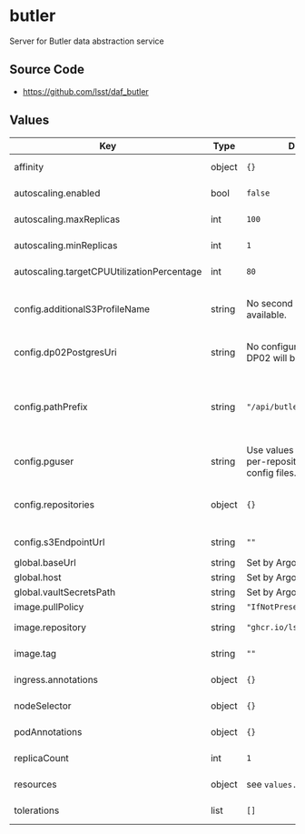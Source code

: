 # butler

Server for Butler data abstraction service

## Source Code

* <https://github.com/lsst/daf_butler>

## Values

| Key | Type | Default | Description |
|-----|------|---------|-------------|
| affinity | object | `{}` | Affinity rules for the butler deployment pod |
| autoscaling.enabled | bool | `false` | Enable autoscaling of butler deployment |
| autoscaling.maxReplicas | int | `100` | Maximum number of butler deployment pods |
| autoscaling.minReplicas | int | `1` | Minimum number of butler deployment pods |
| autoscaling.targetCPUUtilizationPercentage | int | `80` | Target CPU utilization of butler deployment pods |
| config.additionalS3ProfileName | string | No second S3 profile is available. | Profile name identifying a second S3 endpoint and set of credentials to use for accessing files in the datastore. |
| config.dp02PostgresUri | string | No configuration file for DP02 will be generated. | Postgres connection string pointing to the registry database hosting Data Preview 0.2 data. |
| config.pathPrefix | string | `"/api/butler"` | The prefix of the path portion of the URL where the Butler service will be exposed.  For example, if the service should be exposed at `https://data.lsst.cloud/api/butler`, this should be set to `/api/butler` |
| config.pguser | string | Use values specified in per-repository Butler config files. | Postgres username used to connect to the Butler DB |
| config.repositories | object | `{}` | Mapping from Butler repository label to Butler configuration URI for repositories which will be hosted by this server. |
| config.s3EndpointUrl | string | `""` | URL for the S3 service where files for datasets are stored by Butler. |
| global.baseUrl | string | Set by Argo CD | Base URL for the environment |
| global.host | string | Set by Argo CD | Host name for ingress |
| global.vaultSecretsPath | string | Set by Argo CD | Base path for Vault secrets |
| image.pullPolicy | string | `"IfNotPresent"` | Pull policy for the butler image |
| image.repository | string | `"ghcr.io/lsst/daf_butler"` | Image to use in the butler deployment |
| image.tag | string | `""` | Overrides the image tag whose default is the chart appVersion. |
| ingress.annotations | object | `{}` | Additional annotations for the ingress rule |
| nodeSelector | object | `{}` | Node selection rules for the butler deployment pod |
| podAnnotations | object | `{}` | Annotations for the butler deployment pod |
| replicaCount | int | `1` | Number of web deployment pods to start |
| resources | object | see `values.yaml` | Resource limits and requests for the butler deployment pod |
| tolerations | list | `[]` | Tolerations for the butler deployment pod |
